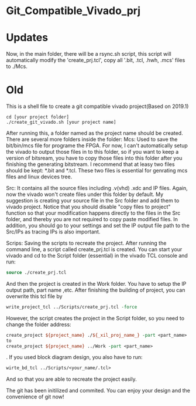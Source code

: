 # Git_Compatible_Vivado_prj

# Updates
  Now, in the main folder, there will be a rsync.sh script, this script will automatically modify the 'create_prj.tcl', copy all '.bit, .tcl, .hwh, .mcs' files to ./Mcs.
  
# Old
This is a shell file to create a git compatible vivado project(Based on 2019.1)

```shell
cd [your project folder]
./create_git_vivado.sh [your project name]
```

After running this, a folder named as the project name should be created. There are several more folders inside the folder:
Mcs:
  Used to save the bit/bin/mcs file for programe the FPGA. For now, I can't automatically setup the vivado to output those files in to this folder, so if you want to keep a version of bitsream, you have to copy those files into this folder after you finishing the generating bitstream. I recommend that at leasy two files should be kept: *.bit and *.tcl. These two files is essential for genrating mcs files and linux devices tree.

Src:
  It contains all the source files including .v(vhd) .xdc and IP files. Again, now the vivado won't create files under this folder by default. My suggestion is creating your source file in the Src folder and add them to vivado project. Notice that you should disable "copy files to project" function so that your modification happens directly to the files in the Src folder, and thereby you are not required to copy paste modified files.
  In addition, you should go to your settings and set the IP output file path to the Src/IPs as tracing IPs is also important.

Scrips:
  Saving the scripts to recreate the project. After running the command line, a script called create_prj.tcl is created. You can start your vivado and cd to the Script folder (essential) in the vivado TCL console and run:
  ```tcl
  source ./create_prj.tcl
  ```
  And then the project is created in the Work folder. You have to setup the IP output path, part name ,etc. After finishing the building of project, you can overwrite this tcl file by
  ```tcl
  write_project_tcl ../Scripts/create_prj.tcl -force
  ```
  However, the script creates the project in the Script folder, so you need to change the folder address:
  ```tcl
  create_project ${project_name} ./${_xil_proj_name_} -part <part_name>
  to
  create_project ${project_name} ../Work -part <part_name>
  ```
  . If you used block diagram design, you also have to run:
  ```tcl
  wirte_bd_tcl ../Scripts/<your_name/.tcl>
  ```
  And so that you are able to recreate the project easily.
  
The git has been initilized and commited. You can enjoy your design and the convenience of git now!
